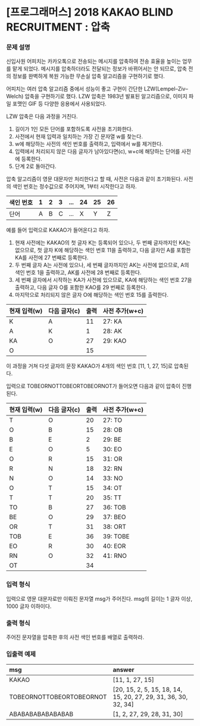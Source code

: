 # [프로그래머스] 2018 KAKAO BLIND RECRUITMENT : 압축

### 문제 설명
신입사원 어피치는 카카오톡으로 전송되는 메시지를 압축하여 전송 효율을 높이는 업무를 맡게 되었다. 메시지를 압축하더라도 전달되는 정보가 바뀌어서는 안 되므로, 압축 전의 정보를 완벽하게 복원 가능한 무손실 압축 알고리즘을 구현하기로 했다.

어피치는 여러 압축 알고리즘 중에서 성능이 좋고 구현이 간단한 LZW(Lempel–Ziv–Welch) 압축을 구현하기로 했다. LZW 압축은 1983년 발표된 알고리즘으로, 이미지 파일 포맷인 GIF 등 다양한 응용에서 사용되었다.

LZW 압축은 다음 과정을 거친다.

1. 길이가 1인 모든 단어를 포함하도록 사전을 초기화한다.
2. 사전에서 현재 입력과 일치하는 가장 긴 문자열 w를 찾는다.
3. w에 해당하는 사전의 색인 번호를 출력하고, 입력에서 w를 제거한다.
4. 입력에서 처리되지 않은 다음 글자가 남아있다면(c), w+c에 해당하는 단어를 사전에 등록한다.
5. 단계 2로 돌아간다.

압축 알고리즘이 영문 대문자만 처리한다고 할 때, 사전은 다음과 같이 초기화된다. 사전의 색인 번호는 정수값으로 주어지며, 1부터 시작한다고 하자.

|색인 번호	|1|	2|	3|	...	|24|	25	|26|
|:---|:---|:---|:---|:---|:---|:---|:---|
|단어	|A	|B	|C	|...	|X	|Y	|Z|

예를 들어 입력으로 KAKAO가 들어온다고 하자.

1. 현재 사전에는 KAKAO의 첫 글자 K는 등록되어 있으나, 두 번째 글자까지인 KA는 없으므로, 첫 글자 K에 해당하는 색인 번호 11을 출력하고, 다음 글자인 A를 포함한 KA를 사전에 27 번째로 등록한다.
2. 두 번째 글자 A는 사전에 있으나, 세 번째 글자까지인 AK는 사전에 없으므로, A의 색인 번호 1을 출력하고, AK를 사전에 28 번째로 등록한다.
3. 세 번째 글자에서 시작하는 KA가 사전에 있으므로, KA에 해당하는 색인 번호 27을 출력하고, 다음 글자 O를 포함한 KAO를 29 번째로 등록한다.
4. 마지막으로 처리되지 않은 글자 O에 해당하는 색인 번호 15를 출력한다.

|현재 입력(w)	|다음 글자(c)|	출력	|사전 추가(w+c)|
|:---|:---|:---|:---|
|K	|A	|11|	27: KA|
|A	|K	|1	|28: AK|
|KA	|O	|27	|29: KAO|
|O	|	|15|

이 과정을 거쳐 다섯 글자의 문장 KAKAO가 4개의 색인 번호 [11, 1, 27, 15]로 압축된다.

입력으로 TOBEORNOTTOBEORTOBEORNOT가 들어오면 다음과 같이 압축이 진행된다.

|현재 입력(w)|	다음 글자(c)|	출력	|사전 추가(w+c)|
|:---|:---|:---|:---|
|T	|O	|20|	27: TO|
|O	|B	|15|	28: OB|
|B	|E	|2|	29: BE|
|E	|O	|5|	30: EO|
|O	|R	|15|	31: OR|
|R	|N	|18|	32: RN|
|N	|O	|14|	33: NO|
|O	|T	|15|	34: OT|
|T	|T	|20|	35: TT|
|TO	|B	|27|	36: TOB|
|BE	|O	|29|	37: BEO|
|OR	|T	|31|	38: ORT|
|TOB|E|	36|	39: TOBE|
|EO	|R	|30|	40: EOR|
|RN	|O	|32|	41: RNO|
|OT	|	|34|

### 입력 형식
입력으로 영문 대문자로만 이뤄진 문자열 msg가 주어진다. msg의 길이는 1 글자 이상, 1000 글자 이하이다.

### 출력 형식
주어진 문자열을 압축한 후의 사전 색인 번호를 배열로 출력하라.

### 입출력 예제
|msg	|answer|
|:---|:---|
|KAKAO	|[11, 1, 27, 15]|
|TOBEORNOTTOBEORTOBEORNOT	|[20, 15, 2, 5, 15, 18, 14, 15, 20, 27, 29, 31, 36, 30, 32, 34]|
|ABABABABABABABAB	|[1, 2, 27, 29, 28, 31, 30]|
